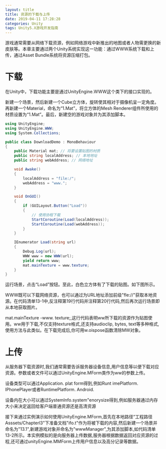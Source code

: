 ```yaml
---
layout: title
title: 资源的下载与上传
date: 2019-04-11 17:28:28
categories: Unity
tags: Unity5.X游戏开发指南
---
```

        

游戏通常需要从网络下载资源，例如网络游戏中新推出的地图或者人物需更换的新皮肤等。本章主要通过两个Unity系统实现这一功能：通过WWW系统下载和上传，通过Asset Bundle系统将资源压缩打包。

<!--more-->

# 下载

在Unity中，下载功能主要是通过UnityEngine.WWW这个类下的接口实现的。

新建一个场景，然后新建一个Cube立方体，旋转使其相对于摄像机呈一定角度。再新建一个Material，命名为“1.Mat”，将立方体的Mesh Renderer组件所使用的材质设置为“1.Mat”。最后，新建空的游戏对象并为其添加脚本。
```cs
using UnityEngine;
using UnityEngine.WWW;
using System.Collections;

public class DownloadDemo : MonoBehaviour
{
    public Material mat; // 将要设置贴图的材质
    public string localAddress; // 本地地址
    public string webAddress; // 网络地址

    void Awake()
    {
        localAddress = "file:/";
        webAddress = "www.";
    }   

    void OnGUI()
    {
        if (GUILayout.Button("Load"))
        {
            // 使用协程下载
            StartCoroutine(Load(localAddress));
            StartCoroutine(Load(webAddress));
        }
    }

    IEnumerator Load(string url)
    {
        Debug.Log(url);
        WWW www = new WWW(url);
        yield return www;
        mat.mainTexture = www.texture;
    }
}
```
运行场景，点击“Load”按钮。至此，白色立方体有了下载的贴图。如下图所示。



WWW既可以下载网络资源，也可以通过为URL地址添加前级"fle://"获取本地资源。在代码清单13-1中,反注释第19行代码并注释第20行代码,然后再次运行场景即从本地获取图片。

mat.mainTexture -www. texture;,这行代码表明ww所下载的资源作为贴图使用。ww用于下载,不仅支持texture格式,还支持audioclip, bytes, text等多种格式,使用方法与此类似。在下载完成后,你可用w.oispose函数清除MW对象。

# 上传

从服务器下载资源时,我们通常需要告诉服务器设备信息,用户信息等以便下载对应资源。参数或者文件可以通过UnityEngine.MForm类作为ww的参数上传。

设备类型可以通过Application. plat form得到,例如Runt imePlatform. IPhonePlayer或者RuntimePlatform. Android.

设备内在大小可以通过Systemlnfo.system"enorysize得到,例如服务器通过内存大小来决定返回给客户端普通资源还是高清资源

接下来通过实例演示如何使用UnityEngine.MForm,首先在本地路径“工程路径Asssets/Chapterl3"下准备文档"ifo.t"作为将被下载的内容,然后新建一个场景并命名为"13.1",新建游戏对象并命名为"wwwManager",为其添加脚本,如代码清单13-2所示。本实例模拟的是向服务器上传数据,服务器根据数据返回对应资源的过程,还可通过unityEngine.MMForm上传用户信息以及高分记录等数据。
